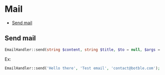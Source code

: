 # Mail

- [Send mail](#send_mail)

<a name="send_mail"></a>
## Send mail

```php
EmailHandler::send(string $content, string $title, $to = null, $args = [], $debug = false);
```

Ex:

```php
EmailHandler::send('Hello there', 'Test email', 'contact@botble.com');
```